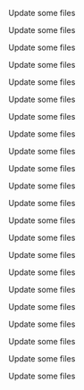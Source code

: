 Update some files

Update some files

Update some files

Update some files

Update some files

Update some files

Update some files

Update some files

Update some files

Update some files

Update some files

Update some files

Update some files

Update some files

Update some files

Update some files

Update some files

Update some files

Update some files

Update some files

Update some files

Update some files

